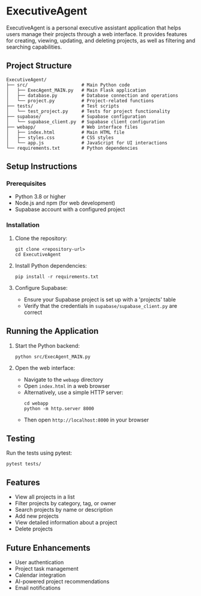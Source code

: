 # ExecutiveAgent

ExecutiveAgent is a personal executive assistant application that helps users manage their projects through a web interface. It provides features for creating, viewing, updating, and deleting projects, as well as filtering and searching capabilities.

## Project Structure

```
ExecutiveAgent/
├── src/                    # Main Python code
│   ├── ExecAgent_MAIN.py   # Main Flask application
│   ├── database.py         # Database connection and operations
│   └── project.py          # Project-related functions
├── tests/                  # Test scripts
│   └── test_project.py     # Tests for project functionality
├── supabase/               # Supabase configuration
│   └── supabase_client.py  # Supabase client configuration
├── webapp/                 # Web interface files
│   ├── index.html          # Main HTML file
│   ├── styles.css          # CSS styles
│   └── app.js              # JavaScript for UI interactions
└── requirements.txt        # Python dependencies
```

## Setup Instructions

### Prerequisites

- Python 3.8 or higher
- Node.js and npm (for web development)
- Supabase account with a configured project

### Installation

1. Clone the repository:
   ```
   git clone <repository-url>
   cd ExecutiveAgent
   ```

2. Install Python dependencies:
   ```
   pip install -r requirements.txt
   ```

3. Configure Supabase:
   - Ensure your Supabase project is set up with a 'projects' table
   - Verify that the credentials in `supabase/supabase_client.py` are correct

## Running the Application

1. Start the Python backend:
   ```
   python src/ExecAgent_MAIN.py
   ```

2. Open the web interface:
   - Navigate to the `webapp` directory
   - Open `index.html` in a web browser
   - Alternatively, use a simple HTTP server:
     ```
     cd webapp
     python -m http.server 8000
     ```
   - Then open `http://localhost:8000` in your browser

## Testing

Run the tests using pytest:
```
pytest tests/
```

## Features

- View all projects in a list
- Filter projects by category, tag, or owner
- Search projects by name or description
- Add new projects
- View detailed information about a project
- Delete projects

## Future Enhancements

- User authentication
- Project task management
- Calendar integration
- AI-powered project recommendations
- Email notifications
